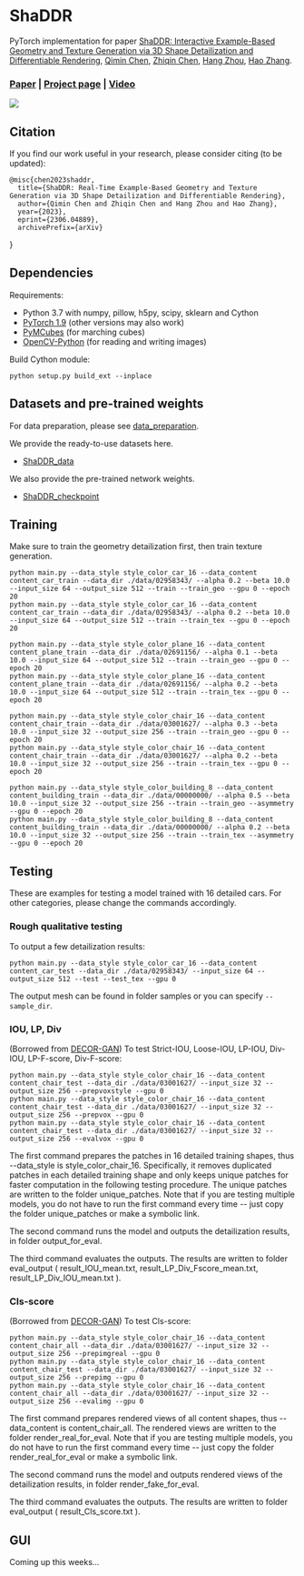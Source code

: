 # ShaDDR
PyTorch implementation for paper [ShaDDR: Interactive Example-Based Geometry and Texture Generation via 3D Shape Detailization and Differentiable Rendering](https://arxiv.org/abs/2306.04889), [Qimin Chen](https://qiminchen.github.io/), [Zhiqin Chen](https://czq142857.github.io/), [Hang Zhou](http://home.ustc.edu.cn/~zh2991/), [Hao Zhang](http://www.cs.sfu.ca/~haoz/).

### [Paper](https://arxiv.org/abs/2306.04889)  |  [Project page](https://qiminchen.github.io/shaddr/)  |   [Video]()

<img src='teaser.svg' />

## Citation
If you find our work useful in your research, please consider citing (to be updated):

	@misc{chen2023shaddr,
      title={ShaDDR: Real-Time Example-Based Geometry and Texture Generation via 3D Shape Detailization and Differentiable Rendering}, 
      author={Qimin Chen and Zhiqin Chen and Hang Zhou and Hao Zhang},
      year={2023},
      eprint={2306.04889},
      archivePrefix={arXiv}
}

## Dependencies
Requirements:
- Python 3.7 with numpy, pillow, h5py, scipy, sklearn and Cython
- [PyTorch 1.9](https://pytorch.org/get-started/locally/) (other versions may also work)
- [PyMCubes](https://github.com/pmneila/PyMCubes) (for marching cubes)
- [OpenCV-Python](https://opencv-python-tutroals.readthedocs.io/en/latest/) (for reading and writing images)

Build Cython module:
```
python setup.py build_ext --inplace
```

## Datasets and pre-trained weights
For data preparation, please see [data_preparation](https://github.com/qiminchen/ShaDDR/tree/main/data_preparation).

We provide the ready-to-use datasets here.

- [ShaDDR_data](https://drive.google.com/drive/folders/1IKm4mo08p-nex54esbEmaJiKbb-jjq_7?usp=sharing)

We also provide the pre-trained network weights.

- [ShaDDR_checkpoint](https://drive.google.com/drive/folders/1-6MZhvPL_OgAFnWwnGb9lWC7_xoQu6Aa?usp=sharing)

## Training
Make sure to train the geometry detailization first, then train texture generation.
```
python main.py --data_style style_color_car_16 --data_content content_car_train --data_dir ./data/02958343/ --alpha 0.2 --beta 10.0 --input_size 64 --output_size 512 --train --train_geo --gpu 0 --epoch 20
python main.py --data_style style_color_car_16 --data_content content_car_train --data_dir ./data/02958343/ --alpha 0.2 --beta 10.0 --input_size 64 --output_size 512 --train --train_tex --gpu 0 --epoch 20

python main.py --data_style style_color_plane_16 --data_content content_plane_train --data_dir ./data/02691156/ --alpha 0.1 --beta 10.0 --input_size 64 --output_size 512 --train --train_geo --gpu 0 --epoch 20
python main.py --data_style style_color_plane_16 --data_content content_plane_train --data_dir ./data/02691156/ --alpha 0.2 --beta 10.0 --input_size 64 --output_size 512 --train --train_tex --gpu 0 --epoch 20

python main.py --data_style style_color_chair_16 --data_content content_chair_train --data_dir ./data/03001627/ --alpha 0.3 --beta 10.0 --input_size 32 --output_size 256 --train --train_geo --gpu 0 --epoch 20
python main.py --data_style style_color_chair_16 --data_content content_chair_train --data_dir ./data/03001627/ --alpha 0.2 --beta 10.0 --input_size 32 --output_size 256 --train --train_tex --gpu 0 --epoch 20

python main.py --data_style style_color_building_8 --data_content content_building_train --data_dir ./data/00000000/ --alpha 0.5 --beta 10.0 --input_size 32 --output_size 256 --train --train_geo --asymmetry --gpu 0 --epoch 20
python main.py --data_style style_color_building_8 --data_content content_building_train --data_dir ./data/00000000/ --alpha 0.2 --beta 10.0 --input_size 32 --output_size 256 --train --train_tex --asymmetry --gpu 0 --epoch 20
```

## Testing
These are examples for testing a model trained with 16 detailed cars. For other categories, please change the commands accordingly.

### Rough qualitative testing
To output a few detailization results:
```
python main.py --data_style style_color_car_16 --data_content content_car_test --data_dir ./data/02958343/ --input_size 64 --output_size 512 --test --test_tex --gpu 0
```
The output mesh can be found in folder samples or you can specify `--sample_dir`.

### IOU, LP, Div
(Borrowed from [DECOR-GAN](https://github.com/czq142857/DECOR-GAN#iou-lp-div)) To test Strict-IOU, Loose-IOU, LP-IOU, Div-IOU, LP-F-score, Div-F-score:
```
python main.py --data_style style_color_chair_16 --data_content content_chair_test --data_dir ./data/03001627/ --input_size 32 --output_size 256 --prepvoxstyle --gpu 0
python main.py --data_style style_color_chair_16 --data_content content_chair_test --data_dir ./data/03001627/ --input_size 32 --output_size 256 --prepvox --gpu 0
python main.py --data_style style_color_chair_16 --data_content content_chair_test --data_dir ./data/03001627/ --input_size 32 --output_size 256 --evalvox --gpu 0
```
The first command prepares the patches in 16 detailed training shapes, thus --data_style is style_color_chair_16. Specifically, it removes duplicated patches in each detailed training shape and only keeps unique patches for faster computation in the following testing procedure. The unique patches are written to the folder unique_patches. Note that if you are testing multiple models, you do not have to run the first command every time -- just copy the folder unique_patches or make a symbolic link.

The second command runs the model and outputs the detailization results, in folder output_for_eval.

The third command evaluates the outputs. The results are written to folder eval_output ( result_IOU_mean.txt, result_LP_Div_Fscore_mean.txt, result_LP_Div_IOU_mean.txt ).

### Cls-score
(Borrowed from [DECOR-GAN](https://github.com/czq142857/DECOR-GAN#cls-score)) To test Cls-score:
```
python main.py --data_style style_color_chair_16 --data_content content_chair_all --data_dir ./data/03001627/ --input_size 32 --output_size 256 --prepimgreal --gpu 0
python main.py --data_style style_color_chair_16 --data_content content_chair_test --data_dir ./data/03001627/ --input_size 32 --output_size 256 --prepimg --gpu 0
python main.py --data_style style_color_chair_16 --data_content content_chair_all --data_dir ./data/03001627/ --input_size 32 --output_size 256 --evalimg --gpu 0
```
The first command prepares rendered views of all content shapes, thus --data_content is content_chair_all. The rendered views are written to the folder render_real_for_eval. Note that if you are testing multiple models, you do not have to run the first command every time -- just copy the folder render_real_for_eval or make a symbolic link.

The second command runs the model and outputs rendered views of the detailization results, in folder render_fake_for_eval.

The third command evaluates the outputs. The results are written to folder eval_output ( result_Cls_score.txt ).

## GUI
Coming up this weeks...
